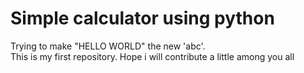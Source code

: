 # Simple calculator using python
Trying to make "HELLO WORLD" the new 'abc'. 
<br>
This is my first repository. 
Hope i will contribute a little among you all
